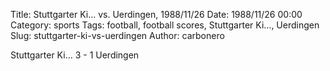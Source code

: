 Title: Stuttgarter Ki… vs. Uerdingen, 1988/11/26
Date: 1988/11/26 00:00
Category: sports
Tags: football, football scores, Stuttgarter Ki…, Uerdingen
Slug: stuttgarter-ki-vs-uerdingen
Author: carbonero


Stuttgarter Ki… 3 - 1 Uerdingen
